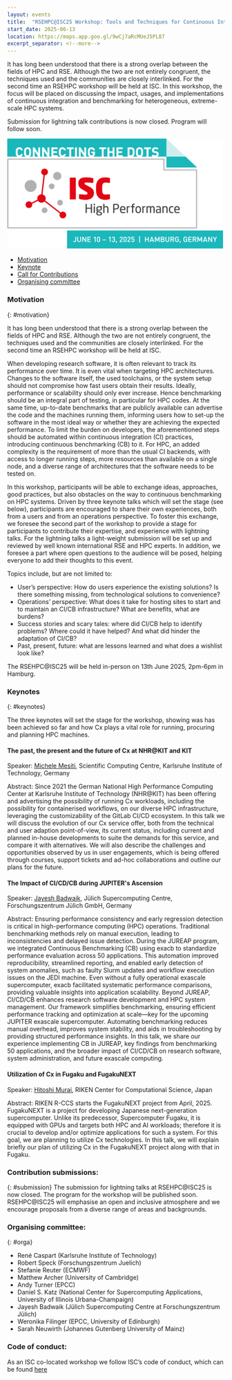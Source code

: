 ```yaml
---
layout: events
title:  "RSEHPC@ISC25 Workshop: Tools and Techniques for Continuous Integration and Benchmarking, 13th June 2025, ISC, Hamburg"
start_date: 2025-06-13
location: https://maps.app.goo.gl/9wCj7aRcMUeJ5PL87
excerpt_separator: <!--more-->
---
```


It has long been understood that there is a strong overlap between the fields of HPC and RSE. Although the two are not entirely congruent, the techniques used and the communities are closely interlinked.
For the second time an RSEHPC workshop will be held at ISC.
In this workshop, the focus will be placed on discussing the impact, usages, and implementations of continuous integration and benchmarking for heterogeneous, extreme-scale HPC systems.

Submission for lightning talk contributions is now closed. Program will follow soon.

<!--more-->

<img width="500" src="../assets/ISC2025_Logo_web_date_rgb.png">

- [Motivation](#motivation)
- [Keynote](#keynotes)
- [Call for Contributions](#submission)
- [Organising committee](#orga)

### Motivation
{: #motivation}

It has long been understood that there is a strong overlap between the fields of HPC and RSE. Although the two are not entirely congruent, the techniques used and the communities are closely interlinked.
For the second time an RSEHPC workshop will be held at ISC.

When developing research software, it is often relevant to track its performance over time. It is even vital when targeting HPC architectures. Changes to the software itself, the used toolchains, or the system setup should not compromise how fast users obtain their results. Ideally, performance or scalability should only ever increase. Hence benchmarking should be an integral part of testing, in particular for HPC codes. At the same time, up-to-date benchmarks that are publicly available can advertise the code and the machines running them, informing users how to set-up the software in the most ideal way or whether they are achieving the expected performance. To limit the burden on developers, the aforementioned steps should be automated within continuous integration (CI) practices, introducing continuous benchmarking (CB) to it. For HPC, an added complexity is the requirement of more than the usual CI backends, with access to longer running steps, more resources than available on a single node, and a diverse range of architectures that the software needs to be tested on.

In this workshop, participants will be able to exchange ideas, approaches, good practices, but also obstacles on the way to continuous benchmarking on HPC systems. Driven by three keynote talks which will set the stage (see below), participants are encouraged to share their own experiences, both from a users and from an operations perspective. To foster this exchange, we foresee the second part of the workshop to provide a stage for participants to contribute their expertise, and experience with lightning talks. For the lightning talks a light-weight submission will be set up and reviewed by well known international RSE and HPC experts.
In addition, we foresee a part where open questions to the audience will be posed, helping everyone to add their thoughts to this event.

Topics include, but are not limited to:
- User’s perspective: How do users experience the existing solutions? Is there
something missing, from technological solutions to convenience?
- Operations’ perspective: What does it take for hosting sites to start and to maintain
an CI/CB infrastructure? What are benefits, what are burdens?
- Success stories and scary tales: where did CI/CB help to identify problems? Where
could it have helped? And what did hinder the adaptation of CI/CB?
- Past, present, future: what are lessons learned and what does a wishlist look like?

The RSEHPC@ISC25 will be held in-person on 13th June 2025, 2pm-6pm in Hamburg.

### Keynotes
{: #keynotes}

The three keynotes will set the stage for the workshop, showing was has been achieved so far and how Cx plays a vital role for running, procuring and planning HPC machines.

#### The past, the present and the future of Cx at NHR@KIT and KIT
Speaker: [Michele Mesiti](https://www.scc.kit.edu/en/staff/16297.php), Scientific Computing Centre, Karlsruhe Institute of Technology, Germany

Abstract:
Since 2021 the German National High Performance Computing Center at Karlsruhe Institute of Technology (NHR@KIT)
has been offering and advertising the possibility of running Cx workloads, including the possibility for
containerised workflows, on our diverse HPC infrastructure, leveraging the customizability of the GitLab
CI/CD ecosystem.
In this talk we will discuss the evolution of our Cx service offer, both from the technical and user adaption
point-of-view, its current status, including current and planned in-house developments to suite the demands
for this service, and compare it with alternatives.
We will also describe the challenges and opportunities observed by us in user engagements, which is being
offered through courses, support tickets and ad-hoc collaborations and outline our plans for the future.

#### The Impact of CI/CD/CB during JUPITER's Ascension

Speaker: [Jayesh Badwaik](https://www.fz-juelich.de/profile/badwaik_j), Jülich Supercomputing Centre, Forschungszentrum Jülich GmbH, Germany

Abstract: 
Ensuring performance consistency and early regression detection is critical in 
high-performance computing (HPC) operations. Traditional benchmarking methods 
rely on manual execution, leading to inconsistencies and delayed issue 
detection. During the JUREAP program, we integrated Continuous Benchmarking 
(CB) using exacb to standardize performance evaluation across 50 applications. 
This automation improved reproducibility, streamlined reporting, and enabled 
early detection of system anomalies, such as faulty Slurm updates and workflow 
execution issues on the JEDI machine. Even without a fully operational 
exascale supercomputer, exacb facilitated systematic performance comparisons, 
providing valuable insights into application scalability. Beyond JUREAP, CI/CD/CB enhances research software development and HPC system 
management. Our framework simplifies benchmarking, ensuring efficient performance 
tracking and optimization at scale—key for the upcoming JUPITER exascale 
supercomputer. Automating benchmarking reduces manual overhead, improves 
system stability, and aids in troubleshooting by providing structured 
performance insights. In this talk, we share our experience implementing CB in 
JUREAP, key findings from benchmarking 50 applications, and the broader impact 
of CI/CD/CB on research software, system administration, and future exascale 
computing.

#### Utilization of Cx in Fugaku and FugakuNEXT

Speaker: [Hitoshi Murai](https://www.r-ccs.riken.jp/en/research/octd/sdt/), RIKEN Center for Computational Science, Japan

Abstract:
RIKEN R-CCS starts the FugakuNEXT project from April, 2025. FugakuNEXT is a 
project for developing Japanese next-generation supercomputer. Unlike its 
predecessor, Supercomputer Fugaku, it is equipped with GPUs and targets both HPC 
and AI workloads; therefore it is crucial to develop and/or optimize applications 
for such a system. For this goal, we are planning to utilize Cx technologies.
In this talk, we will explain briefly our plan of utilizing Cx in the FugakuNEXT 
project along with that in Fugaku.

### Contribution submissions:
{: #submission}
The submission for lightning talks at RSEHPC@ISC25 is now closed.
The program for the workshop will be published soon.
RSEHPC@ISC25 will emphasise an open and inclusive atmosphere and we encourage proposals from a diverse range of areas and backgrounds.

### Organising committee:
{: #orga}

- René Caspart (Karlsruhe Institute of Technology)
- Robert Speck (Forschungszentrum Juelich)
- Stefanie Reuter (ECMWF)
- Matthew Archer (University of Cambridge)
- Andy Turner (EPCC)
- Daniel S. Katz (National Center for Supercomputing Applications, University of Illinois Urbana-Champaign)
- Jayesh Badwaik (Jülich Supercomputing Centre at Forschungszentrum Jülich)
- Weronika Filinger (EPCC, University of Edinburgh)
- Sarah Neuwirth (Johannes Gutenberg University of Mainz)

### Code of conduct:
As an ISC co-located workshop we follow ISC’s code of conduct, which can be found  [here](https://isc-hpc.com/contact-code-of-conduct/)

